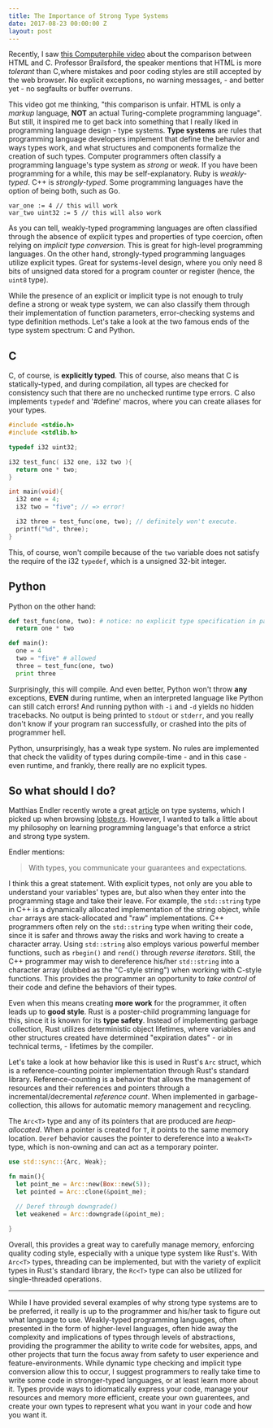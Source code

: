 ```yaml
---
title: The Importance of Strong Type Systems
date: 2017-08-23 00:00:00 Z
layout: post
---
```


Recently, I saw [this Computerphile video](https://www.youtube.com/watch?v=-csXdj4WVwA) about the comparison between HTML and C. Professor Brailsford, the speaker mentions that HTML is more _tolerant_ than C,<!--more-->where mistakes and poor coding styles are still accepted by the web browser. No explicit exceptions, no warning messages, - and better yet - no segfaults or buffer overruns.

This video got me thinking, "this comparison is unfair. HTML is only a _markup_ language, __NOT__ an actual Turing-complete programming language". But still, it inspired me to get back into something that I really liked in programming language design - type systems. __Type systems__ are rules that programming language developers implement that define the behavior and ways types work, and what structures and components formalize the creation of such types. Computer programmers often classify a programming language's type system as _strong_ or _weak_. If you have been programming for a while, this may be self-explanatory. Ruby is _weakly-typed_. C++ is _strongly-typed_. Some programming languages have the option of being both, such as Go.

    var_one := 4 // this will work
    var_two uint32 := 5 // this will also work

As you can tell, weakly-typed programming languages are often classified through the absence of explicit types and properties of type coercion, often relying on _implicit type conversion_. This is great for high-level programming languages. On the other hand, strongly-typed programming languages utilize explicit types. Great for systems-level design, where you only need 8 bits of unsigned data stored for a program counter or register (hence, the `uint8` type).

While the presence of an explicit or implicit type is not enough to truly define a strong or weak type system, we can also classify them through their implementation of function parameters, error-checking systems and type definition methods. Let's take a look at the two famous ends of the type system spectrum: C and Python.

## C

C, of course, is __explicitly typed__. This of course, also means that C is statically-typed, and during compilation, all types are checked for consistency such that there are no unchecked runtime type errors. C also implements `typedef` and '#define' macros, where you can create aliases for your types.

```c
#include <stdio.h>
#include <stdlib.h>

typedef i32 uint32;

i32 test_func( i32 one, i32 two ){
  return one * two;
}

int main(void){
  i32 one = 4;
  i32 two = "five"; // => error!

  i32 three = test_func(one, two); // definitely won't execute.
  printf("%d", three);
}
```

This, of course, won't compile because of the `two` variable does not satisfy the require of the i32 `typedef`, which is a unsigned 32-bit integer.

## Python

Python on the other hand:

```python
def test_func(one, two): # notice: no explicit type specification in parameters
  return one * two

def main():
  one = 4
  two = "five" # allowed
  three = test_func(one, two)
  print three
```

Surprisingly, this will compile. And even better, Python won't throw __any__ exceptions, __EVEN__ during runtime, when an interpreted language like Python can still catch errors! And running python with `-i` and `-d` yields no hidden tracebacks. No output is being printed to `stdout` or `stderr`, and you really don't know if your program ran successfully, or crashed into the pits of programmer hell.

Python, unsurprisingly, has a weak type system. No rules are implemented that check the validity of types during compile-time -  and in this case - even runtime, and frankly, there really are no explicit types.

## So what should I do?

Matthias Endler recently wrote a great [article](http://matthias-endler.de/2017/why-type-systems-matter/) on type systems, which I picked up when browsing [lobste.rs](https://lobste.rs). However, I wanted to talk a little about my philosophy on learning programming language's that enforce a strict and strong type system.

Endler mentions:

> With types, you communicate your guarantees and expectations.

I think this a great statement. With explicit types, not only are you able to understand your variables' types are, but also when they enter into the programming stage and take their leave. For example, the `std::string` type in C++ is a dynamically allocated implementation of the string object, while `char` arrays are stack-allocated and "raw" implementations. C++ programmers often rely on the `std::string` type when writing their code, since it is safer and throws away the risks and work having to create a character array. Using `std::string` also employs various powerful member functions, such as `rbegin()` and `rend()` through _reverse iterators_. Still, the C++ programmer may wish to dereference his/her `std::string` into a character array (dubbed as the "C-style string") when working with C-style functions. This provides the programmer an opportunity to _take control_ of their code and define the behaviors of their types.

Even when this means creating __more work__ for the programmer, it often leads up to __good style__. Rust is a poster-child programming language for this, since it is known for its __type safety__. Instead of implementing garbage collection, Rust utilizes deterministic object lifetimes, where variables and other structures created have determined "expiration dates" - or in technical terms, - lifetimes by the compiler.

Let's take a look at how behavior like this is used in Rust's `Arc` struct, which is a reference-counting pointer implementation through Rust's standard library.
Reference-counting is a behavior that allows the management of resources and their references and pointers through a incremental/decremental _reference count_. When implemented in garbage-collection, this allows for automatic memory management and recycling.

The `Arc<T>` type and any of its pointers that are produced are _heap-allocated_. When a pointer is created for `T`, it points to the same memory location. `Deref` behavior causes the pointer to dereference into a `Weak<T>` type, which is non-owning and can act as a temporary pointer.

```rust
use std::sync::{Arc, Weak};

fn main(){
  let point_me = Arc::new(Box::new(5));
  let pointed = Arc::clone(&point_me);

  // Deref through downgrade()
  let weakened = Arc::downgrade(&point_me);

}
```

Overall, this provides a great way to carefully manage memory, enforcing quality coding style, especially with a unique type system like Rust's. With `Arc<T>` types, threading can be implemented, but with the variety of explicit types in Rust's standard library, the `Rc<T>` type can also be utilized for single-threaded operations.

---

While I have provided several examples of why strong type systems are to be preferred, it really is up to the programmer and his/her task to figure out what language to use. Weakly-typed programming languages, often presented in the form of higher-level languages, often hide away the complexity and implications of types through levels of abstractions, providing the programmer the ability to write code for websites, apps, and other projects that turn the focus away from safety to user experience and feature-environments. While dynamic type checking and implicit type conversion allow this to occur, I suggest programmers to really take time to write some code in stronger-typed languages, or at least learn more about it. Types provide ways to idiomatically express your code, manage your resources and memory more efficient, create your own guarentees, and create your own types to represent what you want in your code and how you want it.
